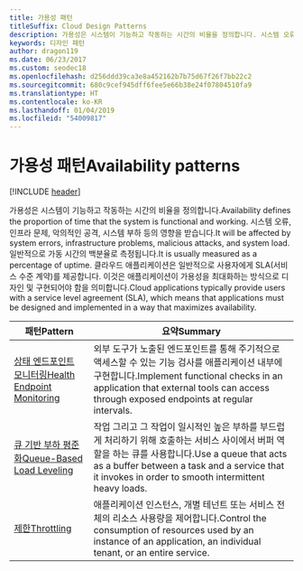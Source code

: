 ```yaml
---
title: 가용성 패턴
titleSuffix: Cloud Design Patterns
description: 가용성은 시스템이 기능하고 작동하는 시간의 비율을 정의합니다. 시스템 오류, 인프라 문제, 악의적인 공격, 시스템 부하 등의 영향을 받습니다. 일반적으로 가동 시간의 백분율로 측정됩니다. 클라우드 애플리케이션은 일반적으로 사용자에게 SLA(서비스 수준 계약)를 제공합니다. 이것은 애플리케이션이 가용성을 최대화하는 방식으로 디자인 및 구현되어야 함을 의미합니다.
keywords: 디자인 패턴
author: dragon119
ms.date: 06/23/2017
ms.custom: seodec18
ms.openlocfilehash: d256ddd39ca3e8a452162b7b75d67f26f7bb22c2
ms.sourcegitcommit: 680c9cef945dff6fee5e66b38e24f07804510fa9
ms.translationtype: HT
ms.contentlocale: ko-KR
ms.lasthandoff: 01/04/2019
ms.locfileid: "54009817"
---
```

# <a name="availability-patterns"></a><span data-ttu-id="d9d96-107">가용성 패턴</span><span class="sxs-lookup"><span data-stu-id="d9d96-107">Availability patterns</span></span>

[!INCLUDE [header](../../_includes/header.md)]

<span data-ttu-id="d9d96-108">가용성은 시스템이 기능하고 작동하는 시간의 비율을 정의합니다.</span><span class="sxs-lookup"><span data-stu-id="d9d96-108">Availability defines the proportion of time that the system is functional and working.</span></span> <span data-ttu-id="d9d96-109">시스템 오류, 인프라 문제, 악의적인 공격, 시스템 부하 등의 영향을 받습니다.</span><span class="sxs-lookup"><span data-stu-id="d9d96-109">It will be affected by system errors, infrastructure problems, malicious attacks, and system load.</span></span> <span data-ttu-id="d9d96-110">일반적으로 가동 시간의 백분율로 측정됩니다.</span><span class="sxs-lookup"><span data-stu-id="d9d96-110">It is usually measured as a percentage of uptime.</span></span> <span data-ttu-id="d9d96-111">클라우드 애플리케이션은 일반적으로 사용자에게 SLA(서비스 수준 계약)를 제공합니다. 이것은 애플리케이션이 가용성을 최대화하는 방식으로 디자인 및 구현되어야 함을 의미합니다.</span><span class="sxs-lookup"><span data-stu-id="d9d96-111">Cloud applications typically provide users with a service level agreement (SLA), which means that applications must be designed and implemented in a way that maximizes availability.</span></span>

|                            <span data-ttu-id="d9d96-112">패턴</span><span class="sxs-lookup"><span data-stu-id="d9d96-112">Pattern</span></span>                             |                                                           <span data-ttu-id="d9d96-113">요약</span><span class="sxs-lookup"><span data-stu-id="d9d96-113">Summary</span></span>                                                            |
|----------------------------------------------------------------|------------------------------------------------------------------------------------------------------------------------------|
| [<span data-ttu-id="d9d96-114">상태 엔드포인트 모니터링</span><span class="sxs-lookup"><span data-stu-id="d9d96-114">Health Endpoint Monitoring</span></span>](../health-endpoint-monitoring.md) | <span data-ttu-id="d9d96-115">외부 도구가 노출된 엔드포인트를 통해 주기적으로 액세스할 수 있는 기능 검사를 애플리케이션 내부에 구현합니다.</span><span class="sxs-lookup"><span data-stu-id="d9d96-115">Implement functional checks in an application that external tools can access through exposed endpoints at regular intervals.</span></span> |
|  [<span data-ttu-id="d9d96-116">큐 기반 부하 평준화</span><span class="sxs-lookup"><span data-stu-id="d9d96-116">Queue-Based Load Leveling</span></span>](../queue-based-load-leveling.md)  | <span data-ttu-id="d9d96-117">작업 그리고 그 작업이 일시적인 높은 부하를 부드럽게 처리하기 위해 호출하는 서비스 사이에서 버퍼 역할을 하는 큐를 사용합니다.</span><span class="sxs-lookup"><span data-stu-id="d9d96-117">Use a queue that acts as a buffer between a task and a service that it invokes in order to smooth intermittent heavy loads.</span></span>  |
|                 [<span data-ttu-id="d9d96-118">제한</span><span class="sxs-lookup"><span data-stu-id="d9d96-118">Throttling</span></span>](../throttling.md)                 |   <span data-ttu-id="d9d96-119">애플리케이션 인스턴스, 개별 테넌트 또는 서비스 전체의 리소스 사용량을 제어합니다.</span><span class="sxs-lookup"><span data-stu-id="d9d96-119">Control the consumption of resources used by an instance of an application, an individual tenant, or an entire service.</span></span>    |
